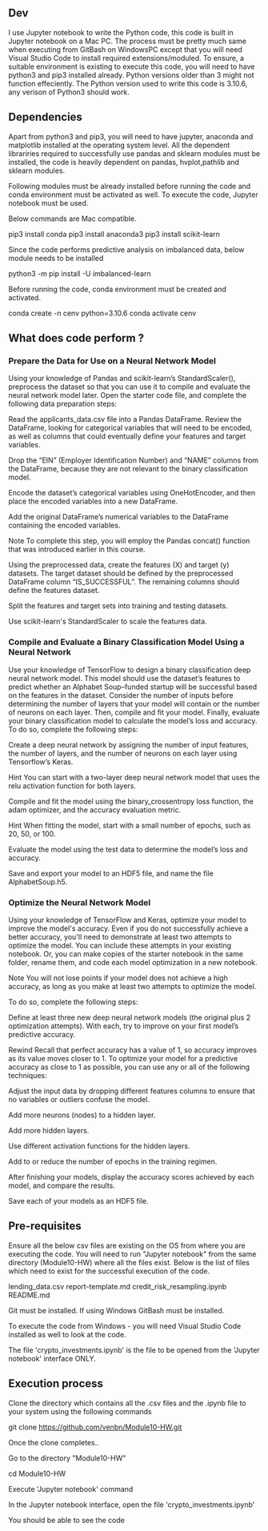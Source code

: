 
## Dev

I use Jupyter notebook to write the Python code, this code is built in Jupyter notebook on a Mac PC. 
The process must be pretty much same when executing from GitBash on WindowsPC except that you will need Visual Studio Code to install required extensions/moduled.
To ensure, a suitable environment is existing to execute this code, you will need to have python3 and pip3 installed already. 
Python versions older than 3 might not function effeciently. The Python version used to write this code is 3.10.6, any verison of Python3 should work.

## Dependencies

Apart from python3 and pip3, you will need to have jupyter, anaconda and matplotlib installed at the operating system level.
All the dependent librariries required to successfully use pandas and sklearn modules must be installed, the code is heavily dependent on pandas, hvplot,pathlib and sklearn modules.

Following modules must be already installed before running the code and conda environment must be activated as well. To execute the code, Jupyter notebook must be used. 

Below commands are Mac compatible.

pip3 install conda
pip3 install anaconda3
pip3 install scikit-learn

Since the code performs predictive analysis on imbalanced data, below module needs to be installed

python3 -m pip install -U imbalanced-learn

Before running the code, conda environment must be created and activated.

conda create -n cenv python=3.10.6
conda activate cenv

## What does code perform ?

### Prepare the Data for Use on a Neural Network Model

Using your knowledge of Pandas and scikit-learn’s StandardScaler(), preprocess the dataset so that you can use it to compile and evaluate the neural network model later.
Open the starter code file, and complete the following data preparation steps:

Read the applicants_data.csv file into a Pandas DataFrame. Review the DataFrame, looking for categorical variables that will need to be encoded, as well as columns that could eventually define your features and target variables.


Drop the “EIN” (Employer Identification Number) and “NAME” columns from the DataFrame, because they are not relevant to the binary classification model.

Encode the dataset’s categorical variables using OneHotEncoder, and then place the encoded variables into a new DataFrame.

Add the original DataFrame’s numerical variables to the DataFrame containing the encoded variables.

Note To complete this step, you will employ the Pandas concat() function that was introduced earlier in this course.

Using the preprocessed data, create the features (X) and target (y) datasets. The target dataset should be defined by the preprocessed DataFrame column “IS_SUCCESSFUL”. The remaining columns should define the features dataset.

Split the features and target sets into training and testing datasets.

Use scikit-learn's StandardScaler to scale the features data.


### Compile and Evaluate a Binary Classification Model Using a Neural Network

Use your knowledge of TensorFlow to design a binary classification deep neural network model. This model should use the dataset’s features to predict whether an Alphabet Soup–funded startup will be successful based on the features in the dataset. Consider the number of inputs before determining the number of layers that your model will contain or the number of neurons on each layer. Then, compile and fit your model. Finally, evaluate your binary classification model to calculate the model’s loss and accuracy.
To do so, complete the following steps:


Create a deep neural network by assigning the number of input features, the number of layers, and the number of neurons on each layer using Tensorflow’s Keras.

Hint You can start with a two-layer deep neural network model that uses the relu activation function for both layers.

Compile and fit the model using the binary_crossentropy loss function, the adam optimizer, and the accuracy evaluation metric.

Hint When fitting the model, start with a small number of epochs, such as 20, 50, or 100.

Evaluate the model using the test data to determine the model’s loss and accuracy.

Save and export your model to an HDF5 file, and name the file AlphabetSoup.h5.

### Optimize the Neural Network Model

Using your knowledge of TensorFlow and Keras, optimize your model to improve the model's accuracy. Even if you do not successfully achieve a better accuracy, you'll need to demonstrate at least two attempts to optimize the model. You can include these attempts in your existing notebook. Or, you can make copies of the starter notebook in the same folder, rename them, and code each model optimization in a new notebook.

Note You will not lose points if your model does not achieve a high accuracy, as long as you make at least two attempts to optimize the model.

To do so, complete the following steps:


Define at least three new deep neural network models (the original plus 2 optimization attempts). With each, try to improve on your first model’s predictive accuracy.

Rewind Recall that perfect accuracy has a value of 1, so accuracy improves as its value moves closer to 1. To optimize your model for a predictive accuracy as close to 1 as possible, you can use any or all of the following techniques:


Adjust the input data by dropping different features columns to ensure that no variables or outliers confuse the model.


Add more neurons (nodes) to a hidden layer.


Add more hidden layers.


Use different activation functions for the hidden layers.


Add to or reduce the number of epochs in the training regimen.





After finishing your models, display the accuracy scores achieved by each model, and compare the results.


Save each of your models as an HDF5 file.

## Pre-requisites

Ensure all the below csv files are existing on the OS from where you are executing the code. You will need to run "Jupyter notebook" from the same directory (Module10-HW) where all the files exist. Below is the list of files which need to exist for the successful execution of the code.

lending_data.csv
report-template.md
credit_risk_resampling.ipynb
README.md

Git must be installed. If using Windows GitBash must be installed.

To execute the code from Windows - you will need Visual Studio Code installed as well to look at the code.

The file 'crypto_investments.ipynb' is the file to be opened from the 'Jupyter notebook' interface ONLY.

## Execution process

Clone the directory which contains all the .csv files and the .ipynb file to your system using the following commands

git clone https://github.com/venbn/Module10-HW.git

Once the clone completes.. 

Go to the directory "Module10-HW"

cd Module10-HW

Execute 'Jupyter notebook' command

In the Jupyter notebook interface, open the file 'crypto_investments.ipynb'

You should be able to see the code
